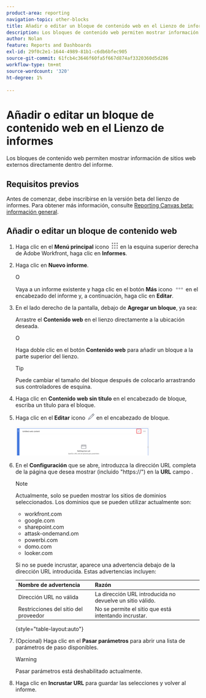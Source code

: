 ```yaml
---
product-area: reporting
navigation-topic: other-blocks
title: Añadir o editar un bloque de contenido web en el Lienzo de informes
description: Los bloques de contenido web permiten mostrar información de sitios web externos directamente dentro del informe.
author: Nolan
feature: Reports and Dashboards
exl-id: 29f0c2e1-1644-4989-81b1-c6db6bfec905
source-git-commit: 61fcb4c3646f60fa5f667d874af3320360d5d286
workflow-type: tm+mt
source-wordcount: '320'
ht-degree: 1%

---
```



# Añadir o editar un bloque de contenido web en el Lienzo de informes

Los bloques de contenido web permiten mostrar información de sitios web externos directamente dentro del informe.

## Requisitos previos

Antes de comenzar, debe inscribirse en la versión beta del lienzo de informes. Para obtener más información, consulte [Reporting Canvas beta: información general](/help/quicksilver/product-announcements/betas/reporting-canvas-beta/reporting-canvas-beta-overview.md).

## Añadir o editar un bloque de contenido web

1. Haga clic en el **Menú principal** icono ![](assets/main-menu-icon.png) en la esquina superior derecha de Adobe Workfront, haga clic en **Informes**.
1. Haga clic en **Nuevo informe**.

   O

   Vaya a un informe existente y haga clic en el botón **Más** icono ![](assets/more-icon-27x15.png) en el encabezado del informe y, a continuación, haga clic en **Editar**.

1. En el lado derecho de la pantalla, debajo de **Agregar un bloque**, ya sea:

   Arrastre el **Contenido web** en el lienzo directamente a la ubicación deseada.

   O

   Haga doble clic en el botón **Contenido web** para añadir un bloque a la parte superior del lienzo.

   >[!TIP]
   >
   >Puede cambiar el tamaño del bloque después de colocarlo arrastrando sus controladores de esquina.

1. Haga clic en **Contenido web sin título** en el encabezado de bloque, escriba un título para el bloque.
1. Haga clic en el **Editar** icono ![](assets/edit-icon.png) en el encabezado de bloque.

   ![](assets/web-content-block-header-350x76.png)

1. En el **Configuración** que se abre, introduzca la dirección URL completa de la página que desea mostrar (incluido &quot;https://&quot;) en la **URL** campo .

   >[!NOTE]
   >
   >Actualmente, solo se pueden mostrar los sitios de dominios seleccionados. Los dominios que se pueden utilizar actualmente son:
   >   
   >   * workfront.com
   >   * google.com
   >   * sharepoint.com
   >   * attask-ondemand.om
   >   * powerbi.com
   >   * domo.com
   >   * looker.com


   Si no se puede incrustar, aparece una advertencia debajo de la dirección URL introducida. Estas advertencias incluyen:

   | Nombre de advertencia | Razón |
   |---|---|
   | Dirección URL no válida | La dirección URL introducida no devuelve un sitio válido. |
   | Restricciones del sitio del proveedor | No se permite el sitio que está intentando incrustar. |

   {style="table-layout:auto"}

1. (Opcional) Haga clic en el **Pasar parámetros** para abrir una lista de parámetros de paso disponibles.

   >[!WARNING]
   >
   >Pasar parámetros está deshabilitado actualmente.

1. Haga clic en **Incrustar URL** para guardar las selecciones y volver al informe.
